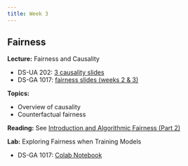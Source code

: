 ```yaml
---
title: Week 3
---
```


## Fairness

**Lecture:** Fairness and Causality

* DS-UA 202: [3 causality slides](../../../assets/3_causality_202.pdf)
* DS-GA 1017: [fairness slides (weeks 2 & 3)](../../../assets/2_3_Fairness_1017.pdf)

**Topics:**

* Overview of causality
* Counterfactual fairness

**Reading:** See [Introduction and Algorithmic Fairness (Part 2)](../../../assets/fairness_reader_weeks3&4.pdf)

**Lab:** Exploring Fairness when Training Models

* DS-GA 1017: [Colab Notebook](https://colab.research.google.com/drive/1C3Tjj0yzOLmM0b8cOKpl8o-KlnBs0vt6?usp=sharing)

